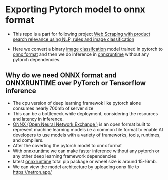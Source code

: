 # Exporting Pytorch model to onnx format

- This repo is a part for following project 
[Web Scraping with product search relevance using NLP, rules and image classification](https://github.com/jithinanievarghese/product-search-relevance/blob/main/README.md)

- Here we convert a binary [image classifcation](https://github.com/jithinanievarghese/image_classification_pytorch) model trained in pytorch  to [onnx format](https://onnx.ai/)  and then we do inference in [onnxruntime](https://onnxruntime.ai/) without any pytorch dependencies.

## Why do we need ONNX format and ONNXRUNTIME over PyTorch or Tensorflow inference

- The cpu version of deep learning framewok like pytorch alone consumes nearly 700mb of server size
- This can be a bottleneck while deployment, considering the resources and latency in inference.
- [ONNX (Open Neural Network Exchange )](https://onnx.ai/) is an open format built to represent machine learning models  i.e a common file format to enable AI developers to use models with a variety of frameworks, tools, runtimes, and compilers.
- After the coverting the pytorch model to onnx format
- With [onnxruntime](https://onnxruntime.ai/docs/get-started/with-python.html) we can make faster inference without any pytorch or any other deep learning framework dependencies 
- latest [onnxruntime](https://onnxruntime.ai/docs/get-started/with-python.html) total pip package or wheel size is around 15-16mb.
- We can view the model architecture by uploading onnx file to https://netron.app/


